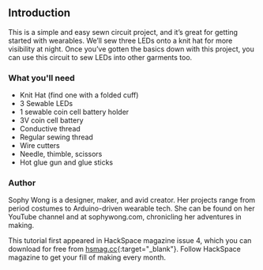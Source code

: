 ## Introduction

This is a simple and easy sewn circuit project, and it’s great for getting started with wearables. We’ll sew three LEDs onto a knit hat for more visibility at night. Once you’ve gotten the basics down with this project, you can use this circuit to sew LEDs into other garments too.

### What you'll need
* Knit Hat (find one with a folded cuff)
* 3 Sewable LEDs
* 1 sewable coin cell battery holder
* 3V coin cell battery
* Conductive thread
* Regular sewing thread
* Wire cutters
* Needle, thimble, scissors
* Hot glue gun and glue sticks

### Author
Sophy Wong is a designer, maker, and avid creator. Her projects range from period costumes to Arduino-driven wearable tech. She can be found on her YouTube channel and at sophywong.com, chronicling her adventures in making. 

This tutorial first appeared in HackSpace magazine issue 4, which you can download for free from [hsmag.cc](https://hsmag.cc){:target="_blank"}. Follow HackSpace magazine to get your fill of making every month.
